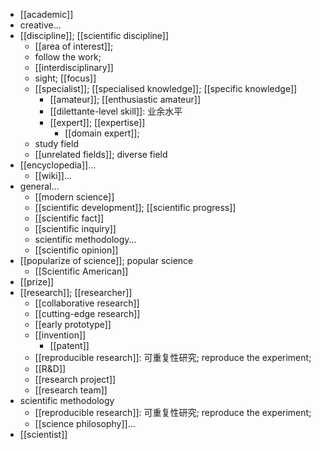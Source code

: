 - [[academic]]
- creative...
- [[discipline]]; [[scientific discipline]]
    - [[area of interest]];
    - follow the work;
    - [[interdisciplinary]]
    - sight; [[focus]]
    - [[specialist]]; [[specialised knowledge]]; [[specific knowledge]]
        - [[amateur]]; [[enthusiastic amateur]]
        - [[dilettante-level skill]]: 业余水平
        - [[expert]]; [[expertise]]
            - [[domain expert]];
    - study field
    - [[unrelated fields]]; diverse field
- [[encyclopedia]]...
    - [[wiki]]...
- general...
    - [[modern science]]
    - [[scientific development]]; [[scientific progress]]
    - [[scientific fact]]
    - [[scientific inquiry]]
    - scientific methodology...
    - [[scientific opinion]]
- [[popularize of science]]; popular science
    - [[Scientific American]]
- [[prize]]
- [[research]]; [[researcher]]
    - [[collaborative research]]
    - [[cutting-edge research]]
    - [[early prototype]]
    - [[invention]]
        - [[patent]]
    - [[reproducible research]]: 可重复性研究; reproduce the experiment;
    - [[R&D]]
    - [[research project]]
    - [[research team]]
- scientific methodology
    - [[reproducible research]]: 可重复性研究; reproduce the experiment;
    - [[science philosophy]]...
- [[scientist]]
